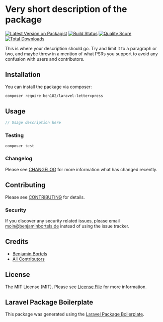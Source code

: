 # Very short description of the package

[![Latest Version on Packagist](https://img.shields.io/packagist/v/ben182/laravel-letterxpress.svg?style=flat-square)](https://packagist.org/packages/ben182/laravel-letterxpress)
[![Build Status](https://img.shields.io/travis/ben182/laravel-letterxpress/master.svg?style=flat-square)](https://travis-ci.org/ben182/laravel-letterxpress)
[![Quality Score](https://img.shields.io/scrutinizer/g/ben182/laravel-letterxpress.svg?style=flat-square)](https://scrutinizer-ci.com/g/ben182/laravel-letterxpress)
[![Total Downloads](https://img.shields.io/packagist/dt/ben182/laravel-letterxpress.svg?style=flat-square)](https://packagist.org/packages/ben182/laravel-letterxpress)

This is where your description should go. Try and limit it to a paragraph or two, and maybe throw in a mention of what PSRs you support to avoid any confusion with users and contributors.

## Installation

You can install the package via composer:

```bash
composer require ben182/laravel-letterxpress
```

## Usage

``` php
// Usage description here
```

### Testing

``` bash
composer test
```

### Changelog

Please see [CHANGELOG](CHANGELOG.md) for more information what has changed recently.

## Contributing

Please see [CONTRIBUTING](CONTRIBUTING.md) for details.

### Security

If you discover any security related issues, please email moin@benjaminbortels.de instead of using the issue tracker.

## Credits

- [Benjamin Bortels](https://github.com/ben182)
- [All Contributors](../../contributors)

## License

The MIT License (MIT). Please see [License File](LICENSE.md) for more information.

## Laravel Package Boilerplate

This package was generated using the [Laravel Package Boilerplate](https://laravelpackageboilerplate.com).